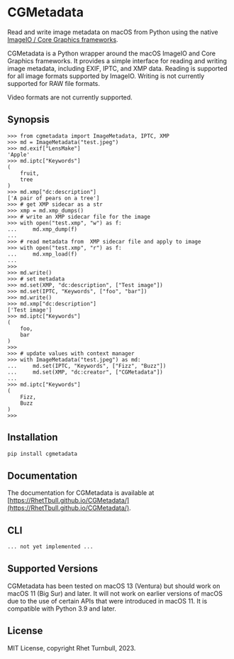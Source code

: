 # CGMetadata

Read and write image metadata on macOS from Python using the native [ImageIO / Core Graphics frameworks](https://developer.apple.com/documentation/imageio).

CGMetadata is a Python wrapper around the macOS ImageIO and Core Graphics frameworks. It provides a simple interface for reading and writing image metadata, including EXIF, IPTC, and XMP data. Reading is supported for all image formats supported by ImageIO. Writing is not currently supported for RAW file formats.

Video formats are not currently supported.

## Synopsis

<!--
Setup for doctest:

```pycon
>>> import shutil
>>> import os
>>> try:
...     os.remove("test.jpeg")
... except Exception:
...     pass
...
>>> try:
...     os.remove("test.xmp")
... except Exception:
...     pass
...
>>>  
>>> cwd = os.getcwd()
>>> _ = shutil.copy("tests/data/test.jpeg", os.path.join(cwd, "test.jpeg"))
>>> 
```
-->

```pycon
>>> from cgmetadata import ImageMetadata, IPTC, XMP
>>> md = ImageMetadata("test.jpeg")
>>> md.exif["LensMake"]
'Apple'
>>> md.iptc["Keywords"]
(
    fruit,
    tree
)
>>> md.xmp["dc:description"]
['A pair of pears on a tree']
>>> # get XMP sidecar as a str
>>> xmp = md.xmp_dumps()
>>> # write an XMP sidecar file for the image
>>> with open("test.xmp", "w") as f:
...     md.xmp_dump(f)
...
>>> # read metadata from  XMP sidecar file and apply to image
>>> with open("test.xmp", "r") as f:
...     md.xmp_load(f)
...
>>> 
>>> md.write()
>>> # set metadata
>>> md.set(XMP, "dc:description", ["Test image"])
>>> md.set(IPTC, "Keywords", ["foo", "bar"])
>>> md.write()
>>> md.xmp["dc:description"]
['Test image']
>>> md.iptc["Keywords"]
(
    foo,
    bar
)
>>> 
>>> # update values with context manager
>>> with ImageMetadata("test.jpeg") as md:
...     md.set(IPTC, "Keywords", ["Fizz", "Buzz"])
...     md.set(XMP, "dc:creator", ["CGMetadata"])
...
>>> md.iptc["Keywords"]
(
    Fizz,
    Buzz
)
>>> 
```

## Installation

```bash
pip install cgmetadata
```

## Documentation

The documentation for CGMetadata is available at [https://RhetTbull.github.io/CGMetadata/](https://RhetTbull.github.io/CGMetadata/).

## CLI

```bash
... not yet implemented ...
```

## Supported Versions

CGMetadata has been tested on macOS 13 (Ventura) but should work on macOS 11 (Big Sur) and later. It will not work on earlier versions of macOS due to the use of certain APIs that were introduced in macOS 11. It is compatible with Python 3.9 and later.

## License

MIT License, copyright Rhet Turnbull, 2023.

<!--
Cleanup for doctest:

```pycon
>>> import os
>>> os.remove("test.jpeg")
>>> os.remove("test.xmp")
>>> 
```
-->